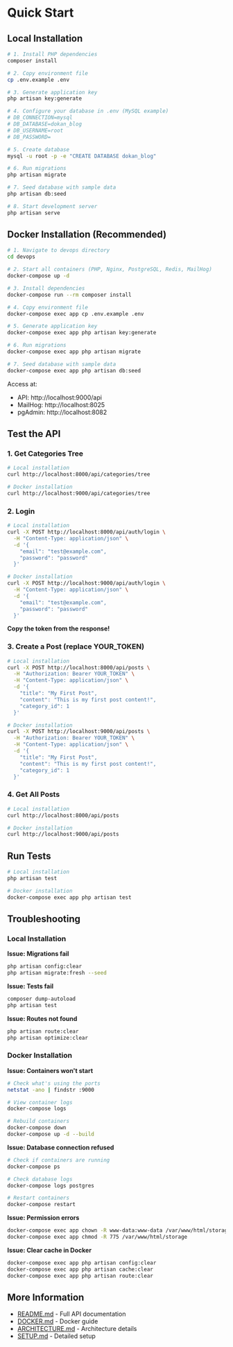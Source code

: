 # Quick Start

## Local Installation

```bash
# 1. Install PHP dependencies
composer install

# 2. Copy environment file
cp .env.example .env

# 3. Generate application key
php artisan key:generate

# 4. Configure your database in .env (MySQL example)
# DB_CONNECTION=mysql
# DB_DATABASE=dokan_blog
# DB_USERNAME=root
# DB_PASSWORD=

# 5. Create database
mysql -u root -p -e "CREATE DATABASE dokan_blog"

# 6. Run migrations
php artisan migrate

# 7. Seed database with sample data
php artisan db:seed

# 8. Start development server
php artisan serve
```

## Docker Installation (Recommended)

```bash
# 1. Navigate to devops directory
cd devops

# 2. Start all containers (PHP, Nginx, PostgreSQL, Redis, MailHog)
docker-compose up -d

# 3. Install dependencies
docker-compose run --rm composer install

# 4. Copy environment file
docker-compose exec app cp .env.example .env

# 5. Generate application key
docker-compose exec app php artisan key:generate

# 6. Run migrations
docker-compose exec app php artisan migrate

# 7. Seed database with sample data
docker-compose exec app php artisan db:seed
```

Access at:
- API: http://localhost:9000/api
- MailHog: http://localhost:8025  
- pgAdmin: http://localhost:8082

## Test the API

### 1. Get Categories Tree
```bash
# Local installation
curl http://localhost:8000/api/categories/tree

# Docker installation
curl http://localhost:9000/api/categories/tree
```

### 2. Login
```bash
# Local installation
curl -X POST http://localhost:8000/api/auth/login \
  -H "Content-Type: application/json" \
  -d '{
    "email": "test@example.com",
    "password": "password"
  }'

# Docker installation
curl -X POST http://localhost:9000/api/auth/login \
  -H "Content-Type: application/json" \
  -d '{
    "email": "test@example.com",
    "password": "password"
  }'
```

**Copy the token from the response!**

### 3. Create a Post (replace YOUR_TOKEN)
```bash
# Local installation
curl -X POST http://localhost:8000/api/posts \
  -H "Authorization: Bearer YOUR_TOKEN" \
  -H "Content-Type: application/json" \
  -d '{
    "title": "My First Post",
    "content": "This is my first post content!",
    "category_id": 1
  }'

# Docker installation
curl -X POST http://localhost:9000/api/posts \
  -H "Authorization: Bearer YOUR_TOKEN" \
  -H "Content-Type: application/json" \
  -d '{
    "title": "My First Post",
    "content": "This is my first post content!",
    "category_id": 1
  }'
```

### 4. Get All Posts
```bash
# Local installation
curl http://localhost:8000/api/posts

# Docker installation
curl http://localhost:9000/api/posts
```

## Run Tests

```bash
# Local installation
php artisan test

# Docker installation
docker-compose exec app php artisan test
```


## Troubleshooting

### Local Installation

**Issue: Migrations fail**
```bash
php artisan config:clear
php artisan migrate:fresh --seed
```

**Issue: Tests fail**
```bash
composer dump-autoload
php artisan test
```

**Issue: Routes not found**
```bash
php artisan route:clear
php artisan optimize:clear
```

### Docker Installation

**Issue: Containers won't start**
```bash
# Check what's using the ports
netstat -ano | findstr :9000

# View container logs
docker-compose logs

# Rebuild containers
docker-compose down
docker-compose up -d --build
```

**Issue: Database connection refused**
```bash
# Check if containers are running
docker-compose ps

# Check database logs
docker-compose logs postgres

# Restart containers
docker-compose restart
```

**Issue: Permission errors**
```bash
docker-compose exec app chown -R www-data:www-data /var/www/html/storage
docker-compose exec app chmod -R 775 /var/www/html/storage
```

**Issue: Clear cache in Docker**
```bash
docker-compose exec app php artisan config:clear
docker-compose exec app php artisan cache:clear
docker-compose exec app php artisan route:clear
```

## More Information

- [README.md](./README.md) - Full API documentation
- [DOCKER.md](./DOCKER.md) - Docker guide
- [ARCHITECTURE.md](./ARCHITECTURE.md) - Architecture details
- [SETUP.md](./SETUP.md) - Detailed setup
